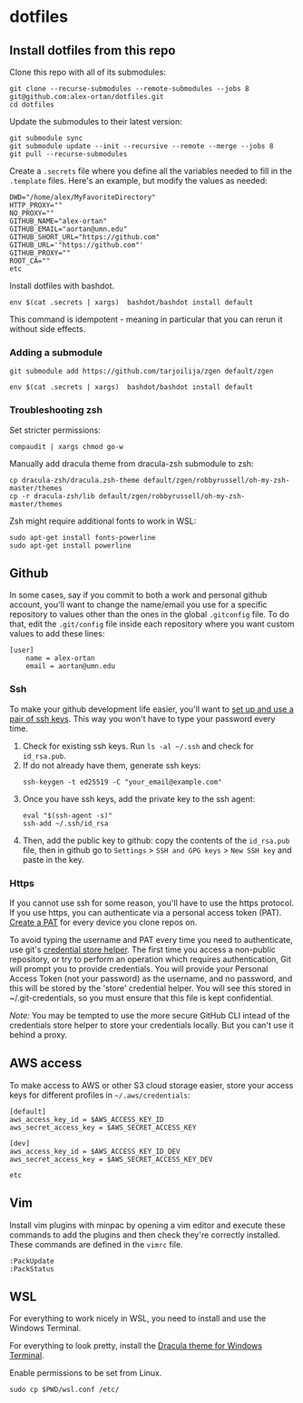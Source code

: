 # dotfiles


## Install dotfiles from this repo

Clone this repo with all of its submodules:
```
git clone --recurse-submodules --remote-submodules --jobs 8 git@github.com:alex-ortan/dotfiles.git
cd dotfiles
```

Update the submodules to their latest version:
```
git submodule sync
git submodule update --init --recursive --remote --merge --jobs 8
git pull --recurse-submodules
```

Create a `.secrets` file where you define all the variables needed to fill in the `.template` files. Here's an example, but modify the values as needed:
```
DWD="/home/alex/MyFavoriteDirectory"
HTTP_PROXY=""
NO_PROXY=""
GITHUB_NAME="alex-ortan"
GITHUB_EMAIL="aortan@umn.edu"
GITHUB_SHORT_URL="https://github.com"
GITHUB_URL='"https://github.com"'
GITHUB_PROXY=""
ROOT_CA=""
etc
```

Install dotfiles with bashdot.
```
env $(cat .secrets | xargs)  bashdot/bashdot install default
```

This command is idempotent - meaning in particular that you can rerun it without side effects.


### Adding a submodule

```
git submodule add https://github.com/tarjoilija/zgen default/zgen 

env $(cat .secrets | xargs)  bashdot/bashdot install default
```


### Troubleshooting zsh

Set stricter permissions:
```
compaudit | xargs chmod go-w 
```
Manually add dracula theme from dracula-zsh submodule to zsh:
```
cp dracula-zsh/dracula.zsh-theme default/zgen/robbyrussell/oh-my-zsh-master/themes
cp -r dracula-zsh/lib default/zgen/robbyrussell/oh-my-zsh-master/themes
```
Zsh might require additional fonts to work in WSL:
```
sudo apt-get install fonts-powerline
sudo apt-get install powerline
```


## Github

In some cases, say if you commit to both a work and personal github account, you'll want to change the name/email you use for a specific repository to values other than the ones in the global `.gitconfig` file. To do that, edit the `.git/config` file inside each repository where you want custom values to add these lines:
```
[user]
    name = alex-ortan
    email = aortan@umn.edu
```

### Ssh

To make your github development life easier, you'll want to [set up and use a pair of ssh keys](https://docs.github.com/en/authentication/connecting-to-github-with-ssh/about-ssh). This way you won't have to type your password every time.

1. Check for existing ssh keys. Run `ls -al ~/.ssh` and check for `id_rsa.pub`.
2. If do not already have them, generate ssh keys:
   ```
   ssh-keygen -t ed25519 -C "your_email@example.com"
   ```
3. Once you have ssh keys, add the private key to the ssh agent:
   ```
   eval "$(ssh-agent -s)"
   ssh-add ~/.ssh/id_rsa
   ```
4. Then, add the public key to github: copy the contents of the `id_rsa.pub` file, then in github go to `Settings` > `SSH and GPG keys` > `New SSH key` and paste in the key.

### Https

If you cannot use ssh for some reason, you'll have to use the https protocol. If you use https, you can authenticate via a personal access token (PAT). [Create a PAT](https://docs.github.com/en/authentication/keeping-your-account-and-data-secure/creating-a-personal-access-token) for every device you clone repos on.

To avoid typing the username and PAT every time you need to authenticate, use git's [credential store helper](https://git-scm.com/docs/git-credential-store). The first time you access a non-public repository, or try to perform an operation which requires authentication, Git will prompt you to provide credentials. You will provide your Personal Access Token (not your password) as the username, and no password, and this will be stored by the 'store' credential helper. You will see this stored in ~/.git-credentials, so you must ensure that this file is kept confidential.

*Note:* You may be tempted to use the more secure GitHub CLI intead of the credentials store helper to store your credentials locally. But you can't use it behind a proxy.

## AWS access

To make access to AWS or other S3 cloud storage easier, store your access keys for different profiles in `~/.aws/credentials`:
```
[default]
aws_access_key_id = $AWS_ACCESS_KEY_ID
aws_secret_access_key = $AWS_SECRET_ACCESS_KEY

[dev]
aws_access_key_id = $AWS_ACCESS_KEY_ID_DEV
aws_secret_access_key = $AWS_SECRET_ACCESS_KEY_DEV

etc
```

## Vim

Install vim plugins with minpac by opening a vim editor and execute these commands to add the plugins and then check they're correctly installed. These commands are defined in the `vimrc` file.
```
:PackUpdate
:PackStatus
```

## WSL

For everything to work nicely in WSL, you need to install and use the Windows Terminal.

For everything to look pretty, install the [Dracula theme for Windows Terminal](https://draculatheme.com/windows-terminal).

Enable permissions to be set from Linux.
```
sudo cp $PWD/wsl.conf /etc/
```
